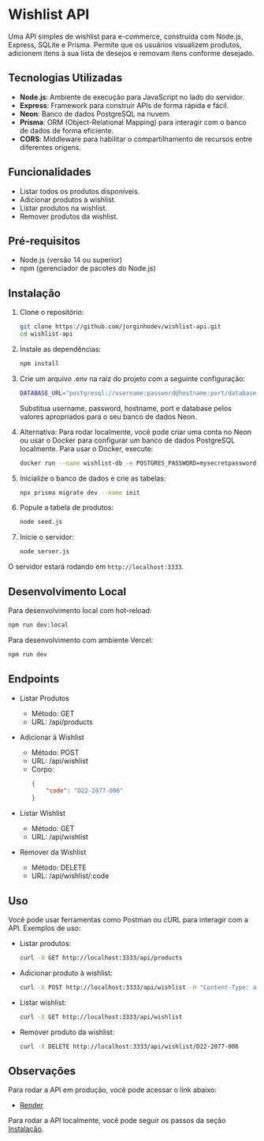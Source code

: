 # Wishlist API

Uma API simples de wishlist para e-commerce, construída com Node.js, Express, SQLite e Prisma. Permite que os usuários visualizem produtos, adicionem itens à sua lista de desejos e removam itens conforme desejado.

## Tecnologias Utilizadas

-   **Node.js**: Ambiente de execução para JavaScript no lado do servidor.
-   **Express**: Framework para construir APIs de forma rápida e fácil.
-   **Neon**: Banco de dados PostgreSQL na nuvem.
-   **Prisma**: ORM (Object-Relational Mapping) para interagir com o banco de dados de forma eficiente.
-   **CORS**: Middleware para habilitar o compartilhamento de recursos entre diferentes origens.

## Funcionalidades

-   Listar todos os produtos disponíveis.
-   Adicionar produtos à wishlist.
-   Listar produtos na wishlist.
-   Remover produtos da wishlist.

## Pré-requisitos

-   Node.js (versão 14 ou superior)
-   npm (gerenciador de pacotes do Node.js)

## Instalação

1. Clone o repositório:

   ```bash
   git clone https://github.com/jorginhodev/wishlist-api.git
   cd wishlist-api
   ```

2. Instale as dependências:
   ```bash
   npm install
   ```

3. Crie um arquivo ⁠.env na raiz do projeto com a seguinte configuração:
   ```bash
   DATABASE_URL="postgresql://username:password@hostname:port/database"
   ```
   Substitua ⁠username, ⁠password, ⁠hostname, ⁠port e ⁠database pelos valores apropriados para o seu banco de dados Neon.

4. Alternativa: Para rodar localmente, você pode criar uma conta no Neon ou usar o Docker para configurar um banco de dados PostgreSQL localmente. Para usar o Docker, execute:
   ```bash
   docker run --name wishlist-db -e POSTGRES_PASSWORD=mysecretpassword -d -p 5432:5432 postgres
   ```

5. Inicialize o banco de dados e crie as tabelas:
   ```bash
   npx prisma migrate dev --name init
   ```

6. Popule a tabela de produtos:
   ```bash
   node seed.js
   ```

7. Inicie o servidor:
   ```bash
   node server.js
   ```

O servidor estará rodando em `http://localhost:3333`.

## Desenvolvimento Local

Para desenvolvimento local com hot-reload:
```bash
npm run dev:local
```

Para desenvolvimento com ambiente Vercel:
```bash
npm run dev
```

## Endpoints

-   Listar Produtos
    -   Método: GET
    -   URL: ⁠/api/products
-   Adicionar à Wishlist
    -   Método: POST
    -   URL: ⁠/api/wishlist
    -   Corpo:
        ```json
        {
            "code": "D22-2077-006"
        }
        ```

-   Listar Wishlist
    -   Método: GET
    -   URL: ⁠/api/wishlist
-   Remover da Wishlist
    -   Método: DELETE
    -   URL: ⁠/api/wishlist/:code

## Uso

Você pode usar ferramentas como Postman ou cURL para interagir com a API. Exemplos de uso:

-   Listar produtos:
    ```bash
    curl -X GET http://localhost:3333/api/products
    ```
-   Adicionar produto à wishlist:
    ```bash
    curl -X POST http://localhost:3333/api/wishlist -H "Content-Type: application/json" -d '{"code": "D22-2077-006"}'
    ```
-   Listar wishlist:
    ```bash
    curl -X GET http://localhost:3333/api/wishlist
    ```
-   Remover produto da wishlist:
    ```bash
    curl -X DELETE http://localhost:3333/api/wishlist/D22-2077-006
    ```

## Observações

Para rodar a API em produção, você pode acessar o link abaixo:
-   [Render](https://wishlist-api-9izv.onrender.com)

Para rodar a API localmente, você pode seguir os passos da seção [Instalação](#instalação).
